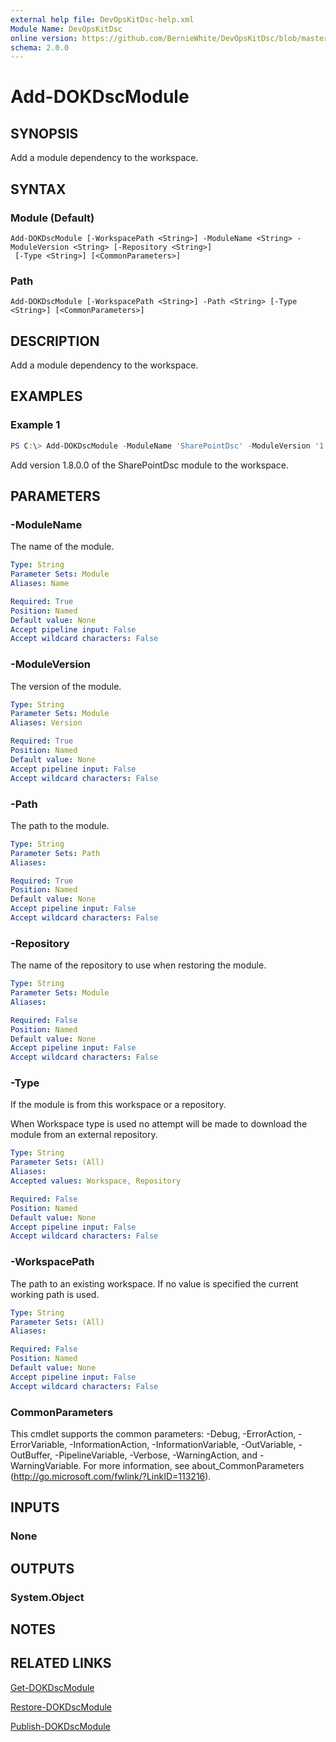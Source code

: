 ```yaml
---
external help file: DevOpsKitDsc-help.xml
Module Name: DevOpsKitDsc
online version: https://github.com/BernieWhite/DevOpsKitDsc/blob/master/docs/commands/en-US/Add-DOKDscModule.md
schema: 2.0.0
---
```


# Add-DOKDscModule

## SYNOPSIS

Add a module dependency to the workspace.

## SYNTAX

### Module (Default)

```text
Add-DOKDscModule [-WorkspacePath <String>] -ModuleName <String> -ModuleVersion <String> [-Repository <String>]
 [-Type <String>] [<CommonParameters>]
```

### Path

```text
Add-DOKDscModule [-WorkspacePath <String>] -Path <String> [-Type <String>] [<CommonParameters>]
```

## DESCRIPTION

Add a module dependency to the workspace.

## EXAMPLES

### Example 1

```powershell
PS C:\> Add-DOKDscModule -ModuleName 'SharePointDsc' -ModuleVersion '1.8.0.0';
```

Add version 1.8.0.0 of the SharePointDsc module to the workspace.

## PARAMETERS

### -ModuleName

The name of the module.

```yaml
Type: String
Parameter Sets: Module
Aliases: Name

Required: True
Position: Named
Default value: None
Accept pipeline input: False
Accept wildcard characters: False
```

### -ModuleVersion

The version of the module.

```yaml
Type: String
Parameter Sets: Module
Aliases: Version

Required: True
Position: Named
Default value: None
Accept pipeline input: False
Accept wildcard characters: False
```

### -Path

The path to the module.

```yaml
Type: String
Parameter Sets: Path
Aliases:

Required: True
Position: Named
Default value: None
Accept pipeline input: False
Accept wildcard characters: False
```

### -Repository

The name of the repository to use when restoring the module.

```yaml
Type: String
Parameter Sets: Module
Aliases:

Required: False
Position: Named
Default value: None
Accept pipeline input: False
Accept wildcard characters: False
```

### -Type

If the module is from this workspace or a repository.

When Workspace type is used no attempt will be made to download the module from an external repository.

```yaml
Type: String
Parameter Sets: (All)
Aliases:
Accepted values: Workspace, Repository

Required: False
Position: Named
Default value: None
Accept pipeline input: False
Accept wildcard characters: False
```

### -WorkspacePath

The path to an existing workspace. If no value is specified the current working path is used.

```yaml
Type: String
Parameter Sets: (All)
Aliases:

Required: False
Position: Named
Default value: None
Accept pipeline input: False
Accept wildcard characters: False
```

### CommonParameters

This cmdlet supports the common parameters: -Debug, -ErrorAction, -ErrorVariable, -InformationAction, -InformationVariable, -OutVariable, -OutBuffer, -PipelineVariable, -Verbose, -WarningAction, and -WarningVariable. For more information, see about_CommonParameters (http://go.microsoft.com/fwlink/?LinkID=113216).

## INPUTS

### None

## OUTPUTS

### System.Object

## NOTES

## RELATED LINKS

[Get-DOKDscModule](Get-DOKDscModule.md)

[Restore-DOKDscModule](Restore-DOKDscModule.md)

[Publish-DOKDscModule](Publish-DOKDscModule.md)
